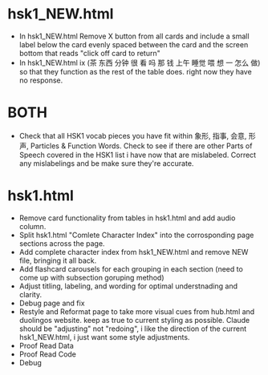 # hsk1_NEW.html
- In hsk1_NEW.html Remove X button from all cards and include a small label below the card evenly spaced between the card and the screen bottom that reads "click off card to return"
- In hsk1_NEW.html ix (茶 	东西 	分钟 	很 	看 	吗 	那 	钱 	上午 	睡觉 	喂 	想 	一 	怎么 	做) so that they function as the rest of the table does. right now they have no response.

# BOTH
- Check that all HSK1 vocab pieces you have fit within 象形, 指事, 会意, 形声, Particles & Function Words. Check to see if there are other Parts of Speech covered in the HSK1 list i have now that are mislabeled. Correct any mislabelings and be make sure they're accurate. 

# hsk1.html
- Remove card functionality from tables in hsk1.html and add audio column.
- Split hsk1.html "Comlete Character Index" into the corrosponding page sections across the page.
- Add complete character index from hsk1_NEW.html and remove NEW file, bringing it all back. 
- Add flashcard carousels for each grouping in each section (need to come up with subsection goruping method)
- Adjust titling, labeling, and wording for optimal understnading and clarity.
- Debug page and fix
- Restyle and Reformat page to take more visual cues from hub.html and duolingos website. keep as true to current styling as possible. Claude should be "adjusting" not "redoing", i like the direction of the current hsk1_NEW.html, i just want some style adjustments. 
- Proof Read Data
- Proof Read Code
- Debug